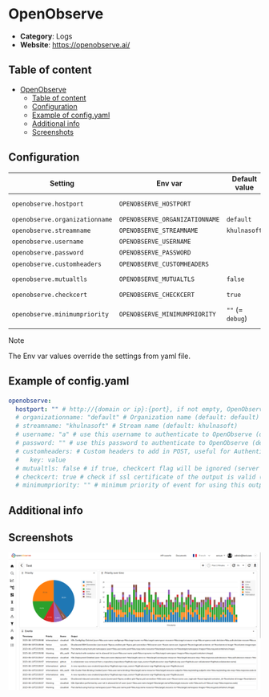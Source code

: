 # OpenObserve

- **Category**: Logs
- **Website**: https://openobserve.ai/

## Table of content

- [OpenObserve](#openobserve)
  - [Table of content](#table-of-content)
  - [Configuration](#configuration)
  - [Example of config.yaml](#example-of-configyaml)
  - [Additional info](#additional-info)
  - [Screenshots](#screenshots)

## Configuration

| Setting                        | Env var                        | Default value    | Description                                                                                                                         |
| ------------------------------ | ------------------------------ | ---------------- | ----------------------------------------------------------------------------------------------------------------------------------- |
| `openobserve.hostport`         | `OPENOBSERVE_HOSTPORT`         |                  | http://{domain or ip}:{port}, if not empty, OpenObserve output is **enabled**                                                       |
| `openobserve.organizationname` | `OPENOBSERVE_ORGANIZATIONNAME` | `default`        | Organization name                                                                                                                   |
| `openobserve.streamname`       | `OPENOBSERVE_STREAMNAME`       | `khulnasoft`          | Stream name                                                                                                                         |
| `openobserve.username`         | `OPENOBSERVE_USERNAME`         |                  | Use this username to authenticate to OpenObserve                                                                                    |
| `openobserve.password`         | `OPENOBSERVE_PASSWORD`         |                  | Use this password to authenticate to OpenObserve                                                                                    |
| `openobserve.customheaders`    | `OPENOBSERVE_CUSTOMHEADERS`    |                  | Custom headers to add in POST, useful for Authentication                                                                            |
| `openobserve.mutualtls`        | `OPENOBSERVE_MUTUALTLS`        | `false`          | Authenticate to the output with TLS, if true, checkcert flag will be ignored (server cert will always be checked)                   |
| `openobserve.checkcert`        | `OPENOBSERVE_CHECKCERT`        | `true`           | Check if ssl certificate of the output is valid                                                                                     |
| `openobserve.minimumpriority`  | `OPENOBSERVE_MINIMUMPRIORITY`  | `""` (= `debug`) | Minimum priority of event for using this output, order is `emergency,alert,critical,error,warning,notice,informational,debug or ""` |

> [!NOTE]
The Env var values override the settings from yaml file.

## Example of config.yaml

```yaml
openobserve:
  hostport: "" # http://{domain or ip}:{port}, if not empty, OpenObserve output is enabled
  # organizationname: "default" # Organization name (default: default)
  # streamname: "khulnasoft" # Stream name (default: khulnasoft)
  # username: "a" # use this username to authenticate to OpenObserve (default: "")
  # password: "" # use this password to authenticate to OpenObserve (default: "")
  # customheaders: # Custom headers to add in POST, useful for Authentication
  #   key: value
  # mutualtls: false # if true, checkcert flag will be ignored (server cert will always be checked)
  # checkcert: true # check if ssl certificate of the output is valid (default: true)
  # minimumpriority: "" # minimum priority of event for using this output, order is emergency|alert|critical|error|warning|notice|informational|debug or "" (default)
```

## Additional info

## Screenshots

![openobserve example](images/openobserve.png)